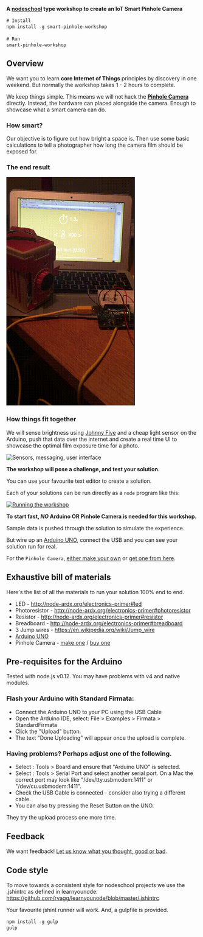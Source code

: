 **A [nodeschool][1] type workshop to create an IoT Smart Pinhole Camera**

```shell
# Install
npm install -g smart-pinhole-workshop

# Run
smart-pinhole-workshop
```

## Overview

We want you to learn __core Internet of Things__ principles by discovery in one weekend. But normally the workshop takes 1 - 2 hours to complete.

We keep things simple. This means we will not hack the [__Pinhole Camera__][4] directly. Instead, the hardware can placed alongside the camera. Enough to showcase what a smart camera can do.

### How smart?

Our objective is to figure out how bright a space is. Then use some basic calculations to tell a photographer how long the camera film should be exposed for.

### The end result

![Camera, arduino and lightmeter setup](docs/smart-pinhole-camera-setup.gif)

### How things fit together

We will sense brightness using [Johnny Five](http://johnny-five.io) and a cheap light sensor on the Arduino, push that data over the internet and create a real time UI to showcase the optimal film exposure time for a photo.

![Sensors, messaging, user interface ](https://rawgit.com/CardboardIoT/smart-pinhole-workshop/master/docs/smart-pinhole-flow.svg)

**The workshop will pose a challenge, and test your solution.**

You can use your favourite text editor to create a solution.

Each of your solutions can be run directly as a `node` program like this:

[![Running the workshop](https://asciinema.org/a/7j43i5cvd3upi90aagharrfcz.png)](https://asciinema.org/a/7j43i5cvd3upi90aagharrfcz?autoplay=1&speed=1.5)

**To start fast, _NO_ Arduino OR Pinhole Camera is needed for this workshop.**

Sample data is pushed through the solution to simulate the experience.

But wire up an [Arduino UNO][2], connect the USB and you can see your solution run for real.

For the `Pinhole Camera`, [either make your own][3] or [get one from here][4].

## Exhaustive bill of materials

Here's the list of all the materials to run your solution 100% end to end.

- LED - http://node-ardx.org/electronics-primer#led
- Photoresistor - http://node-ardx.org/electronics-primer#photoresistor
- Resistor - http://node-ardx.org/electronics-primer#resistor
- Breadboard - http://node-ardx.org/electronics-primer#breadboard
- 3 Jump wires - https://en.wikipedia.org/wiki/Jump_wire
- [Arduino UNO][2]
- Pinhole Camera - [make one][3] / [buy one][4]

## Pre-requisites for the Arduino

Tested with node.js v0.12. You may have problems with v4 and native modules.

### Flash your Arduino with Standard Firmata:

- Connect the Arduino UNO to your PC using the USB Cable
- Open the Arduino IDE, select: File > Examples > Firmata > StandardFirmata
- Click the "Upload" button.
- The text "Done Uploading" will appear once the upload is complete.

### Having problems? Perhaps adjust one of the following.

* Select : Tools > Board and ensure that "Arduino UNO" is selected.
* Select : Tools > Serial Port and select another serial port.
   On a Mac the correct port may look like "/dev/tty.usbmodem:1411" or "/dev/cu.usbmodem:1411".
* Check the USB Cable is connected - consider also trying a different cable.
* You can also try pressing the Reset Button on the UNO.

They try the upload process one more time.

## Feedback

We want feedback! [Let us know what you thought, good or bad](mailto:hello@cardboardiot.com?subject=Demo+workshop+feedback).

## Code style

To move towards a consistent style for nodeschool projects we use the .jshintrc
as defined in learnyounode: https://github.com/rvagg/learnyounode/blob/master/.jshintrc

Your favourite jshint runner will work. And, a gulpfile is provided.

```shell
npm install -g gulp
gulp
```


[1]: http://nodeschool.io/
[2]: https://www.arduino.cc/en/Main/ArduinoBoardUno
[4]: http://thepopuppinholecompany.com/viddy
[3]: http://www.instructables.com/id/How-To-Make-A-Pinhole-Camera/
